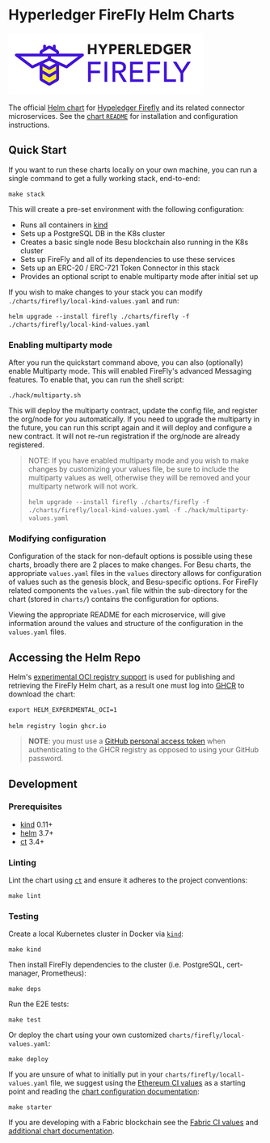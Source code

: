 # Hyperledger FireFly Helm Charts

<img src="https://github.com/hyperledger/firefly/raw/main/images/hyperledger_firefly_logo.png" />

The official [Helm chart](https://helm.sh/) for [Hypeledger Firefly](https://hyperledger.github.io/firefly/) and its
related connector microservices. See the [chart `README`](charts/firefly/README.md) for installation and
configuration instructions.

## Quick Start

If you want to run these charts locally on your own machine, you can run a single command to get a fully working stack, end-to-end:

```
make stack
```

This will create a pre-set environment with the following configuration:

- Runs all containers in [kind](https://kind.sigs.k8s.io/)
- Sets up a PostgreSQL DB in the K8s cluster
- Creates a basic single node Besu blockchain also running in the K8s cluster
- Sets up FireFly and all of its dependencies to use these services
- Sets up an ERC-20 / ERC-721 Token Connector in this stack
- Provides an optional script to enable multiparty mode after initial set up

If you wish to make changes to your stack you can modify `./charts/firefly/local-kind-values.yaml` and run:

```
helm upgrade --install firefly ./charts/firefly -f ./charts/firefly/local-kind-values.yaml
```

### Enabling multiparty mode

After you run the quickstart command above, you can also (optionally) enable Multiparty mode. This will enabled FireFly's advanced Messaging features. To enable that, you can run the shell script:

```
./hack/multiparty.sh
```

This will deploy the multiparty contract, update the config file, and register the org/node for you automatically. If you need to upgrade the multiparty in the future, you can run this script again and it will deploy and configure a new contract. It will not re-run registration if the org/node are already registered.

> NOTE: If you have enabled multiparty mode and you wish to make changes by customizing your values file, be sure to include the multiparty values as well, otherwise they will be removed and your multiparty network will not work.
>
> ```
> helm upgrade --install firefly ./charts/firefly -f ./charts/firefly/local-kind-values.yaml -f ./hack/multiparty-values.yaml
> ```

### Modifying configuration

Configuration of the stack for non-default options is possible using these charts, broadly there are 2 places to make changes. For Besu charts, the appropriate `values.yaml` files in the `values` directory allows for configuration of values such as the genesis block, and Besu-specific options. For FireFly related components the `values.yaml` file within the sub-directory for the chart (stored in `charts/`) contains the configuration for options.

Viewing the appropriate README for each microservice, will give information around the values and structure of the configuration in the `values.yaml` files. 

## Accessing the Helm Repo

Helm's [experimental OCI registry support](https://helm.sh/docs/topics/registries/) is used for publishing and retrieving
the FireFly Helm chart, as a result one must log into [GHCR](https://docs.github.com/en/packages/working-with-a-github-packages-registry/working-with-the-container-registry)
to download the chart:

```shell
export HELM_EXPERIMENTAL_OCI=1

helm registry login ghcr.io
```

> **NOTE**: you must use a [GitHub personal access token](https://docs.github.com/en/authentication/keeping-your-account-and-data-secure/creating-a-personal-access-token)
> when authenticating to the GHCR registry as opposed to using your GitHub password.

## Development

### Prerequisites

- [kind](https://kind.sigs.k8s.io/docs/user/quick-start/#installing-with-a-package-manager) 0.11+
- [helm](https://helm.sh/docs/intro/install/) 3.7+
- [ct](https://github.com/helm/chart-testing#installation) 3.4+

### Linting

Lint the chart using [`ct`](https://github.com/helm/chart-testing) and ensure it adheres to the project conventions:

```shell
make lint
```

### Testing

Create a local Kubernetes cluster in Docker via [`kind`](https://kind.sigs.k8s.io/):

```shell
make kind
```

Then install FireFly dependencies to the cluster (i.e. PostgreSQL, cert-manager, Prometheus):

```shell
make deps
```

Run the E2E tests:

```shell
make test
```

Or deploy the chart using your own customized `charts/firefly/local-values.yaml`:

```shell
make deploy
```

If you are unsure of what to initially put in your `charts/firefly/locall-values.yaml` file, we
suggest using the [Ethereum CI values](charts/firefly/ci/eth-values.yaml) as a starting point
and reading the [chart configuration documentation](charts/firefly/README.md#configuration):

```shell
make starter
```

If you are developing with a Fabric blockchain see the [Fabric CI values](charts/firefly/ci/fab-values.yaml) and
[additional chart documentation](charts/firefly/README.md#fabric).
